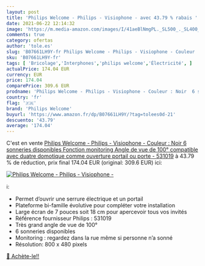 ```yaml
---
layout: post
title: 'Philips Welcome - Philips - Visiophone - avec 43.79 % rabais '
date: 2021-06-22 12:14:32
image: 'https://m.media-amazon.com/images/I/41aeBlNmgPL._SL500_._SL400_.jpg'
comments: true
category: ofertas
author: 'tole.es'
slug: 'B07661LH9Y-fr Philips Welcome - Philips - Visiophone - Couleur : Noir 6...'
sku: 'B07661LH9Y-fr'
tags: [ 'Bricolage','Interphones','philips welcome','Électricité', ]
actualPrice: 174.04 EUR
currency: EUR
price: 174.04
comparePrice: 309.6 EUR
prodname: 'Philips Welcome - Philips - Visiophone - Couleur : Noir  6 sonneries disponibles  Fonction monitoring  Angle de vue de 100°  compatible avec duatre domotique comme ouverture portail ou porte - 531019'
country: 'fr'
flag: '🇫🇷'
brand: 'Philips Welcome'
buyurl: 'https://www.amazon.fr/dp/B07661LH9Y/?tag=tolees0d-21'
descuento: '43.79'
average: '174.04'
---
```


C'est en vente [Philips Welcome - Philips - Visiophone - Couleur : Noir  6 sonneries disponibles  Fonction monitoring  Angle de vue de 100°  compatible avec duatre domotique comme ouverture portail ou porte - 531019](https://www.amazon.fr/dp/B07661LH9Y/?tag=tolees0d-21)  à  43.79 % de réduction, prix final  174.04 EUR (original: 309.6 EUR) ici:

[![Philips Welcome - Philips - Visiophone -](https://m.media-amazon.com/images/I/41aeBlNmgPL._SL500_._SL400_.jpg)](https://www.amazon.fr/dp/B07661LH9Y/?tag=tolees0d-21)

ℹ️:

- Permet d’ouvrir une serrure électrique et un portail
- Plateforme bi-famille évolutive pour compléter votre installation
- Large écran de 7 pouces soit 18 cm pour apercevoir tous vos invités
- Référence fournisseur Philips : 531019
- Très grand angle de vue de 100°
- 6 sonneries disponibles
- Monitoring : regardez dans la rue même si personne n’a sonné
- Résolution: 800 x 480 pixels

[🛒 Achète-le!!](https://www.amazon.fr/dp/B07661LH9Y/?tag=tolees0d-21)
